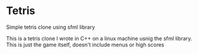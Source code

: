 Tetris
======

Simple tetris clone using sfml library

This is a tetris clone I wrote in C++ on a linux machine usnig the sfml library. This is just the game itself, doesn't include menus or high scores
